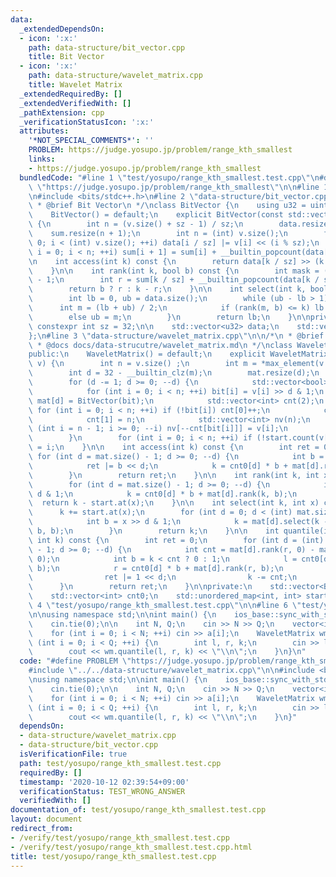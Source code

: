```yaml
---
data:
  _extendedDependsOn:
  - icon: ':x:'
    path: data-structure/bit_vector.cpp
    title: Bit Vector
  - icon: ':x:'
    path: data-structure/wavelet_matrix.cpp
    title: Wavelet Matrix
  _extendedRequiredBy: []
  _extendedVerifiedWith: []
  _pathExtension: cpp
  _verificationStatusIcon: ':x:'
  attributes:
    '*NOT_SPECIAL_COMMENTS*': ''
    PROBLEM: https://judge.yosupo.jp/problem/range_kth_smallest
    links:
    - https://judge.yosupo.jp/problem/range_kth_smallest
  bundledCode: "#line 1 \"test/yosupo/range_kth_smallest.test.cpp\"\n#define PROBLEM\
    \ \"https://judge.yosupo.jp/problem/range_kth_smallest\"\n\n#line 1 \"data-structure/wavelet_matrix.cpp\"\
    \n#include <bits/stdc++.h>\n#line 2 \"data-structure/bit_vector.cpp\"\n\n/*\n\
    \ * @brief Bit Vector\n */\nclass BitVector {\n    using u32 = uint32_t;\n\npublic:\n\
    \    BitVector() = default;\n    explicit BitVector(const std::vector<bool>& v)\
    \ {\n        int n = (v.size() + sz - 1) / sz;\n        data.resize(n);\n    \
    \    sum.resize(n + 1);\n        int n = (int) v.size();\n        for (int i =\
    \ 0; i < (int) v.size(); ++i) data[i / sz] |= v[i] << (i % sz);\n        for (int\
    \ i = 0; i < n; ++i) sum[i + 1] = sum[i] + __builtin_popcount(data[i]);\n    }\n\
    \n    int access(int k) const {\n        return data[k / sz] >> (k % sz) & 1;\n\
    \    }\n\n    int rank(int k, bool b) const {\n        int mask = (1 << (k % sz))\
    \ - 1;\n        int r = sum[k / sz] + __builtin_popcount(data[k / sz] & mask);\n\
    \        return b ? r : k - r;\n    }\n\n    int select(int k, bool b) const {\n\
    \        int lb = 0, ub = data.size();\n        while (ub - lb > 1) {\n      \
    \      int m = (lb + ub) / 2;\n            if (rank(m, b) <= k) lb = m;\n    \
    \        else ub = m;\n        }\n        return lb;\n    }\n\nprivate:\n    static\
    \ constexpr int sz = 32;\n\n    std::vector<u32> data;\n    std::vector<int> sum;\n\
    };\n#line 3 \"data-structure/wavelet_matrix.cpp\"\n\n/*\n * @brief Wavelet Matrix\n\
    \ * @docs docs/data-strucutre/wavelet_matrix.md\n */\nclass WaveletMatrix {\n\
    public:\n    WaveletMatrix() = default;\n    explicit WaveletMatrix(std::vector<int>\
    \ v) {\n        int n = v.size() ;\n        int m = *max_element(v.begin(), v.end());\n\
    \        int d = 32 - __builtin_clz(m);\n        mat.resize(d);\n        cnt0.resize(d);\n\
    \        for (d -= 1; d >= 0; --d) {\n            std::vector<bool> bit(n);\n\
    \            for (int i = 0; i < n; ++i) bit[i] = v[i] >> d & 1;\n           \
    \ mat[d] = BitVector(bit);\n            std::vector<int> cnt(2);\n           \
    \ for (int i = 0; i < n; ++i) if (!bit[i]) cnt[0]++;\n            cnt0[d] = cnt[0];\n\
    \            cnt[1] = n;\n            std::vector<int> nv(n);\n            for\
    \ (int i = n - 1; i >= 0; --i) nv[--cnt[bit[i]]] = v[i];\n            v.swap(nv);\n\
    \        }\n        for (int i = 0; i < n; ++i) if (!start.count(v[i])) start[v[i]]\
    \ = i;\n    }\n\n    int access(int k) const {\n        int ret = 0;\n       \
    \ for (int d = mat.size() - 1; d >= 0; --d) {\n            int b = mat[d].access(k);\n\
    \            ret |= b << d;\n            k = cnt0[d] * b + mat[d].rank(k, b);\n\
    \        }\n        return ret;\n    }\n\n    int rank(int k, int x) const {\n\
    \        for (int d = mat.size() - 1; d >= 0; --d) {\n            int b = x >>\
    \ d & 1;\n            k = cnt0[d] * b + mat[d].rank(k, b);\n        }\n      \
    \  return k - start.at(x);\n    }\n\n    int select(int k, int x) const {\n  \
    \      k += start.at(x);\n        for (int d = 0; d < (int) mat.size(); ++d) {\n\
    \            int b = x >> d & 1;\n            k = mat[d].select(k - cnt0[d] *\
    \ b, b);\n        }\n        return k;\n    }\n\n    int quantile(int l, int r,\
    \ int k) const {\n        int ret = 0;\n        for (int d = (int) mat.size()\
    \ - 1; d >= 0; --d) {\n            int cnt = mat[d].rank(r, 0) - mat[d].rank(l,\
    \ 0);\n            int b = k < cnt ? 0 : 1;\n            l = cnt0[d] * b + mat[d].rank(l,\
    \ b);\n            r = cnt0[d] * b + mat[d].rank(r, b);\n            if (b) {\n\
    \                ret |= 1 << d;\n                k -= cnt;\n            }\n  \
    \      }\n        return ret;\n    }\n\nprivate:\n    std::vector<BitVector> mat;\n\
    \    std::vector<int> cnt0;\n    std::unordered_map<int, int> start;\n};\n#line\
    \ 4 \"test/yosupo/range_kth_smallest.test.cpp\"\n\n#line 6 \"test/yosupo/range_kth_smallest.test.cpp\"\
    \n\nusing namespace std;\n\nint main() {\n    ios_base::sync_with_stdio(false);\n\
    \    cin.tie(0);\n\n    int N, Q;\n    cin >> N >> Q;\n    vector<int> a(N);\n\
    \    for (int i = 0; i < N; ++i) cin >> a[i];\n    WaveletMatrix wm(a);\n    for\
    \ (int i = 0; i < Q; ++i) {\n        int l, r, k;\n        cin >> l >> r >> k;\n\
    \        cout << wm.quantile(l, r, k) << \"\\n\";\n    }\n}\n"
  code: "#define PROBLEM \"https://judge.yosupo.jp/problem/range_kth_smallest\"\n\n\
    #include \"../../data-structure/wavelet_matrix.cpp\"\n\n#include <bits/stdc++.h>\n\
    \nusing namespace std;\n\nint main() {\n    ios_base::sync_with_stdio(false);\n\
    \    cin.tie(0);\n\n    int N, Q;\n    cin >> N >> Q;\n    vector<int> a(N);\n\
    \    for (int i = 0; i < N; ++i) cin >> a[i];\n    WaveletMatrix wm(a);\n    for\
    \ (int i = 0; i < Q; ++i) {\n        int l, r, k;\n        cin >> l >> r >> k;\n\
    \        cout << wm.quantile(l, r, k) << \"\\n\";\n    }\n}"
  dependsOn:
  - data-structure/wavelet_matrix.cpp
  - data-structure/bit_vector.cpp
  isVerificationFile: true
  path: test/yosupo/range_kth_smallest.test.cpp
  requiredBy: []
  timestamp: '2020-10-12 02:39:54+09:00'
  verificationStatus: TEST_WRONG_ANSWER
  verifiedWith: []
documentation_of: test/yosupo/range_kth_smallest.test.cpp
layout: document
redirect_from:
- /verify/test/yosupo/range_kth_smallest.test.cpp
- /verify/test/yosupo/range_kth_smallest.test.cpp.html
title: test/yosupo/range_kth_smallest.test.cpp
---
```


